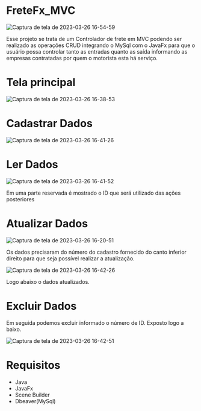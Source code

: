 # FreteFx_MVC

![Captura de tela de 2023-03-26 16-54-59](https://user-images.githubusercontent.com/96485637/227801068-72a994a6-6561-488d-960f-61650218eef8.png)

Esse projeto se trata de um Controlador de frete em MVC podendo ser realizado as operações CRUD integrando o 
MySql com o JavaFx para que o usuário possa controlar tanto as entradas quanto as saída informando as empresas contratadas por 
quem o motorista esta há serviço. 

# Tela principal

![Captura de tela de 2023-03-26 16-38-53](https://user-images.githubusercontent.com/96485637/227801550-f0a5b7c3-5f8f-4f08-9494-4d2ed77cfb06.png)


# Cadastrar Dados

![Captura de tela de 2023-03-26 16-41-26](https://user-images.githubusercontent.com/96485637/227801569-8c2a1301-1bcb-48b4-8826-fb0b67365916.png)


# Ler Dados

![Captura de tela de 2023-03-26 16-41-52](https://user-images.githubusercontent.com/96485637/227801589-da4b9427-a96f-4877-a099-ceb319e5423c.png)


Em uma parte reservada é mostrado o ID que será utilizado das ações posteriores


# Atualizar Dados

![Captura de tela de 2023-03-26 16-20-51](https://user-images.githubusercontent.com/96485637/227801413-fae6ddcc-b189-4329-a3da-b04168cfa840.png)

Os dados precisaram do número do cadastro fornecido do canto inferior direito para que seja possível realizar a atualização.

![Captura de tela de 2023-03-26 16-42-26](https://user-images.githubusercontent.com/96485637/227801682-a70cd82d-605d-456e-bb67-7c8a0a09305b.png)

Logo abaixo o dados atualizados.

# Excluir Dados

Em seguida podemos excluir informado o número de ID. Exposto logo a baixo. 

![Captura de tela de 2023-03-26 16-42-51](https://user-images.githubusercontent.com/96485637/227801710-e7fe4df2-cc62-43a8-875b-2d62586e1b3f.png)

# Requisitos 

- Java
- JavaFx
- Scene Builder
- Dbeaver(MySql)



